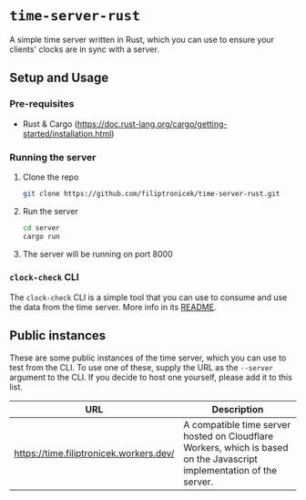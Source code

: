 # `time-server-rust`

A simple time server written in Rust, which you can use to ensure your clients' clocks are in sync with a server.

## Setup and Usage

### Pre-requisites

- Rust & Cargo (https://doc.rust-lang.org/cargo/getting-started/installation.html)

### Running the server

1. Clone the repo
   ```bash
   git clone https://github.com/filiptronicek/time-server-rust.git
   ```
2. Run the server
   ```bash
   cd server
   cargo run
   ```
3. The server will be running on port 8000

### `clock-check` CLI

The `clock-check` CLI is a simple tool that you can use to consume and use the data from the time server. More info in its [README](./cli/README.md).

## Public instances

These are some public instances of the time server, which you can use to test from the CLI. To use one of these, supply the URL as the `--server` argument to the CLI. If you decide to host one yourself, please add it to this list.

| URL                                     | Description                                                                                                           |
| --------------------------------------- | --------------------------------------------------------------------------------------------------------------------- |
| https://time.filiptronicek.workers.dev/ | A compatible time server hosted on Cloudflare Workers, which is based on the Javascript implementation of the server. |

